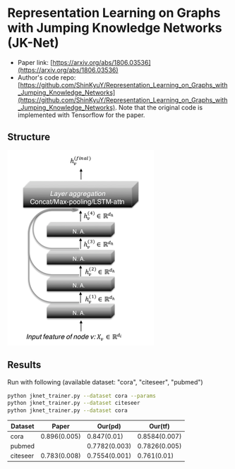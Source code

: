 Representation Learning on Graphs with Jumping Knowledge Networks (JK-Net)
============

- Paper link: [https://arxiv.org/abs/1806.03536](https://arxiv.org/abs/1806.03536)
- Author's code repo: [https://github.com/ShinKyuY/Representation_Learning_on_Graphs_with_Jumping_Knowledge_Networks](https://github.com/ShinKyuY/Representation_Learning_on_Graphs_with_Jumping_Knowledge_Networks). Note that the original code is 
implemented with Tensorflow for the paper. 

Structure
-------
![img.png](img.png)

Results
-------

Run with following (available dataset: "cora", "citeseer", "pubmed")
```bash
python jknet_trainer.py --dataset cora --params
python jknet_trainer.py --dataset citeseer 
python jknet_trainer.py --dataset cora
```



| Dataset | Paper | Our(pd) | Our(tf) |
| ---- | ---- | ---- | ---- |
| cora | 0.896(0.005) | 0.847(0.01) | 0.8584(0.007) |
| pubmed |  | 0.7782(0.003) | 0.7826(0.005) |
| citeseer | 0.783(0.008) | 0.7554(0.001) | 0.761(0.01)|
